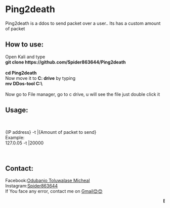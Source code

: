 # Ping2death
<p>Ping2death is a ddos to send packet over a user.. Its has a custom amount of packet</p>
<h2>How to use:</h2>
<p>Open Kali and type<br>
<b>git clone https://github.com/Spider863644/Ping2death</b><br>
<br>
<b>cd Ping2death</b><br>
Now move it to <b>C: drive</b> by typing <br>
<b>mv DDos-tool C:\</b><br>
<br>Now go to File manager, go to c drive, u will see the file just double click it</p>

<h2>Usage:</h2><br>
<p>{IP address} -t |{Amount of packet to send}<br>
Example:<br>
127.0.05 -t |20000</p><br>
<h2>Contact:</h2>
<p>Facebook:<a href="https://facebook.com/SpiderAnongreyhat">Odubanjo Toluwalase Micheal</a><br>
Instagram:<a href="https://Instagram.com/spider863644">Spider863644</a><br>
If You face any error, contact me on <a href="mailto:spiderweb863644@gmail.com">Gmail😊😊<a/></p>
<p><Marquee><b>Be a greyhat</b></marquee></p>
